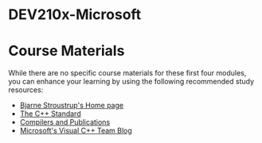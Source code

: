 # DEV210x-Microsoft

# Course Materials

While there are no specific course materials for these first four modules, you can enhance your learning by using the following recommended study resources:

* [Bjarne Stroustrup's Home page](http://www.stroustrup.com/)
* [The C++ Standard](https://isocpp.org/)
* [Compilers and Publications](https://isocpp.org/get-started)
* [Microsoft's Visual C++ Team Blog](https://blogs.msdn.microsoft.com/vcblog/)
